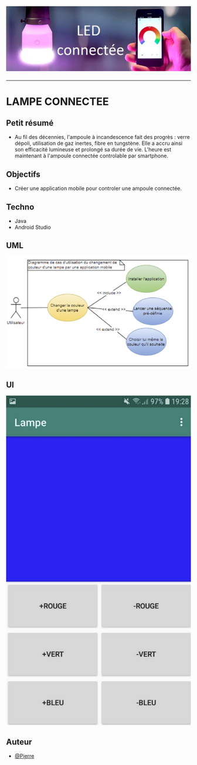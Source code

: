 <h1 align="center">
  <img src="./Assets/ampoule.png" alt="Lampe" />
</h1>

---

# LAMPE CONNECTEE

## Petit résumé
- Au fil des décennies, l'ampoule à incandescence fait des progrès : verre dépoli, utilisation de gaz inertes, fibre en tungstène. Elle a accru ainsi son efficacité lumineuse et prolongé sa durée de vie. L'heure est maintenant à l'ampoule connectée controlable par smartphone.

## Objectifs
- Créer une application mobile pour controler une ampoule connectée.

## Techno
- Java
- Android Studio

## UML
<img src="./Assets/UML.png" alt="Lampe" />

## UI
<img src="./Assets/interface.png" alt="Lampe" />

## Auteur
- [@Pierre](https://github.com/Pierre-Portfolio)